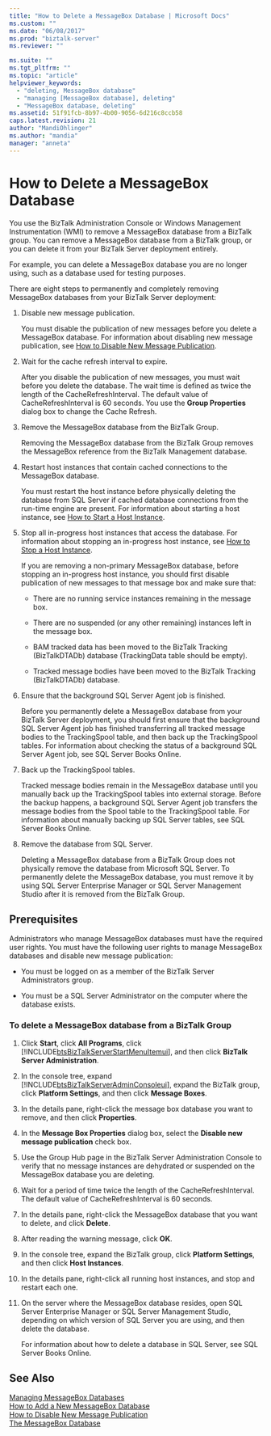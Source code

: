 ```yaml
---
title: "How to Delete a MessageBox Database | Microsoft Docs"
ms.custom: ""
ms.date: "06/08/2017"
ms.prod: "biztalk-server"
ms.reviewer: ""

ms.suite: ""
ms.tgt_pltfrm: ""
ms.topic: "article"
helpviewer_keywords: 
  - "deleting, MessageBox database"
  - "managing [MessageBox database], deleting"
  - "MessageBox database, deleting"
ms.assetid: 51f91fcb-8b97-4b00-9056-6d216c8ccb58
caps.latest.revision: 21
author: "MandiOhlinger"
ms.author: "mandia"
manager: "anneta"
---
```

# How to Delete a MessageBox Database
You use the BizTalk Administration Console or Windows Management Instrumentation (WMI) to remove a MessageBox database from a BizTalk group. You can remove a MessageBox database from a BizTalk group, or you can delete it from your BizTalk Server deployment entirely.  
  
 For example, you can delete a MessageBox database you are no longer using, such as a database used for testing purposes.  
  
 There are eight steps to permanently and completely removing MessageBox databases from your BizTalk Server deployment:  
  
1.  Disable new message publication.  
  
     You must disable the publication of new messages before you delete a MessageBox database. For information about disabling new message publication, see [How to Disable New Message Publication](../core/how-to-disable-new-message-publication.md).  
  
2.  Wait for the cache refresh interval to expire.  
  
     After you disable the publication of new messages, you must wait before you delete the database. The wait time is defined as twice the length of the CacheRefreshInterval. The default value of CacheRefreshInterval is 60 seconds. You use the **Group Properties** dialog box to change the Cache Refresh.  
  
3.  Remove the MessageBox database from the BizTalk Group.  
  
     Removing the MessageBox database from the BizTalk Group removes the MessageBox reference from the BizTalk Management database.  
  
4.  Restart host instances that contain cached connections to the MessageBox database.  
  
     You must restart the host instance before physically deleting the database from SQL Server if cached database connections from the run-time engine are present. For information about starting a host instance, see [How to Start a Host Instance](../core/how-to-start-a-host-instance.md).  
  
5.  Stop all in-progress host instances that access the database. For information about stopping an in-progress host instance, see [How to Stop a Host Instance](../core/how-to-stop-a-host-instance.md).  
  
     If you are removing a non-primary MessageBox database, before stopping an in-progress host instance, you should first disable publication of new messages to that message box and make sure that:  
  
    -   There are no running service instances remaining in the message box.  
  
    -   There are no suspended (or any other remaining) instances left in the message box.  
  
    -   BAM tracked data has been moved to the BizTalk Tracking (BizTalkDTADb) database (TrackingData table should be empty).  
  
    -   Tracked message bodies have been moved to the BizTalk Tracking (BizTalkDTADb) database.  
  
6.  Ensure that the background SQL Server Agent job is finished.  
  
     Before you permanently delete a MessageBox database from your BizTalk Server deployment, you should first ensure that the background SQL Server Agent job has finished transferring all tracked message bodies to the TrackingSpool table, and then back up the TrackingSpool tables. For information about checking the status of a background SQL Server Agent job, see SQL Server Books Online.  
  
7.  Back up the TrackingSpool tables.  
  
     Tracked message bodies remain in the MessageBox database until you manually back up the TrackingSpool tables into external storage. Before the backup happens, a background SQL Server Agent job transfers the message bodies from the Spool table to the TrackingSpool table. For information about manually backing up SQL Server tables, see SQL Server Books Online.  
  
8.  Remove the database from SQL Server.  
  
     Deleting a MessageBox database from a BizTalk Group does not physically remove the database from Microsoft SQL Server. To permanently delete the MessageBox database, you must remove it by using SQL Server Enterprise Manager or SQL Server Management Studio after it is removed from the BizTalk Group.  
  
## Prerequisites  
 Administrators who manage MessageBox databases must have the required user rights. You must have the following user rights to manage MessageBox databases and disable new message publication:  
  
-   You must be logged on as a member of the BizTalk Server Administrators group.  
  
-   You must be a SQL Server Administrator on the computer where the database exists.  
  
### To delete a MessageBox database from a BizTalk Group  
  
1.  Click **Start**, click **All Programs**, click [!INCLUDE[btsBizTalkServerStartMenuItemui](../includes/btsbiztalkserverstartmenuitemui-md.md)], and then click **BizTalk Server Administration**.  
  
2.  In the console tree, expand [!INCLUDE[btsBizTalkServerAdminConsoleui](../includes/btsbiztalkserveradminconsoleui-md.md)], expand the BizTalk group, click **Platform Settings**, and then click **Message Boxes**.  
  
3.  In the details pane, right-click the message box database you want to remove, and then click **Properties**.  
  
4.  In the **Message Box Properties** dialog box, select the **Disable new message publication** check box.  
  
5.  Use the Group Hub page in the BizTalk Server Administration Console to verify that no message instances are dehydrated or suspended on the MessageBox database you are deleting.  
  
6.  Wait for a period of time twice the length of the CacheRefreshInterval. The default value of CacheRefreshInterval is 60 seconds.  
  
7.  In the details pane, right-click the MessageBox database that you want to delete, and click **Delete**.  
  
8.  After reading the warning message, click **OK**.  
  
9. In the console tree, expand the BizTalk group, click **Platform Settings**, and then click **Host Instances**.  
  
10. In the details pane, right-click all running host instances, and stop and restart each one.  
  
11. On the server where the MessageBox database resides, open SQL Server Enterprise Manager or SQL Server Management Studio, depending on which version of SQL Server you are using, and then delete the database.  
  
     For information about how to delete a database in SQL Server, see SQL Server Books Online.  
  
## See Also  
 [Managing MessageBox Databases](../core/managing-messagebox-databases.md)   
 [How to Add a New MessageBox Database](../core/how-to-add-a-new-messagebox-database.md)   
 [How to Disable New Message Publication](../core/how-to-disable-new-message-publication.md)   
 [The MessageBox Database](../core/the-messagebox-database.md)